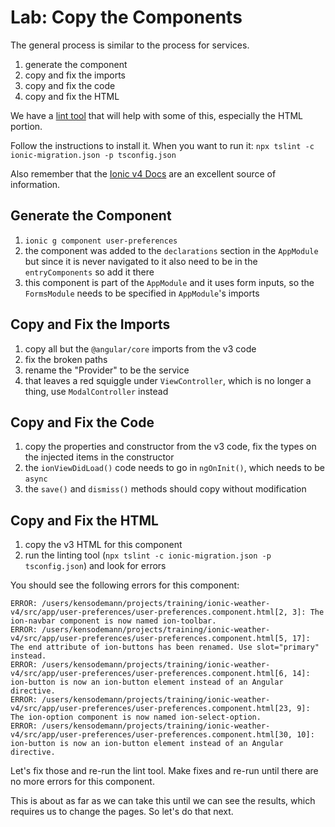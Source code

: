 # Lab: Copy the Components

The general process is similar to the process for services.

1. generate the component
1. copy and fix the imports
1. copy and fix the code
1. copy and fix the HTML

We have a <a href="https://github.com/ionic-team/v4-migration-tslint" target="_blank">lint tool</a> that will help with some of this, especially the HTML portion.

Follow the instructions to install it. When you want to run it: `npx tslint -c ionic-migration.json -p tsconfig.json`

Also remember that the <a href="https://ionicframework.com/docs/" target="_blank">Ionic v4 Docs</a> are an excellent source of information.

## Generate the Component

1. `ionic g component user-preferences`
1. the component was added to the `declarations` section in the `AppModule` but since it is never navigated to it also need to be in the `entryComponents` so add it there
1. this component is part of the `AppModule` and it uses form inputs, so the `FormsModule` needs to be specified in `AppModule`'s imports

## Copy and Fix the Imports

1. copy all but the `@angular/core` imports from the v3 code
1. fix the broken paths
1. rename the "Provider" to be the service
1. that leaves a red squiggle under `ViewController`, which is no longer a thing, use `ModalController` instead

## Copy and Fix the Code

1. copy the properties and constructor from the v3 code, fix the types on the injected items in the constructor
1. the `ionViewDidLoad()` code needs to go in `ngOnInit()`, which needs to be `async`
1. the `save()` and `dismiss()` methods should copy without modification


## Copy and Fix the HTML

1. copy the v3 HTML for this component
1. run the linting tool (`npx tslint -c ionic-migration.json -p tsconfig.json`) and look for errors

You should see the following errors for this component:

```
ERROR: /users/kensodemann/projects/training/ionic-weather-v4/src/app/user-preferences/user-preferences.component.html[2, 3]: The ion-navbar component is now named ion-toolbar.
ERROR: /users/kensodemann/projects/training/ionic-weather-v4/src/app/user-preferences/user-preferences.component.html[5, 17]: The end attribute of ion-buttons has been renamed. Use slot="primary" instead.
ERROR: /users/kensodemann/projects/training/ionic-weather-v4/src/app/user-preferences/user-preferences.component.html[6, 14]: ion-button is now an ion-button element instead of an Angular directive.
ERROR: /users/kensodemann/projects/training/ionic-weather-v4/src/app/user-preferences/user-preferences.component.html[23, 9]: The ion-option component is now named ion-select-option.
ERROR: /users/kensodemann/projects/training/ionic-weather-v4/src/app/user-preferences/user-preferences.component.html[30, 10]: ion-button is now an ion-button element instead of an Angular directive.
```

Let's fix those and re-run the lint tool. Make fixes and re-run until there are no more errors for this component.

This is about as far as we can take this until we can see the results, which requires us to change the pages. So let's do that next.